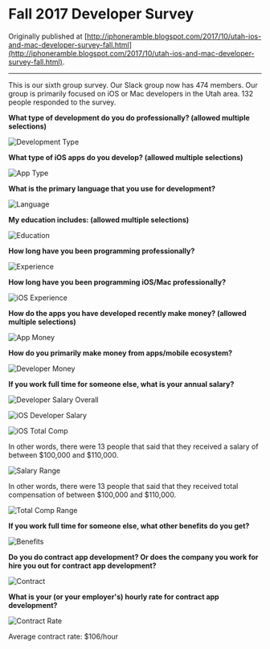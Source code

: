 # Fall 2017 Developer Survey

Originally published at [http://iphoneramble.blogspot.com/2017/10/utah-ios-and-mac-developer-survey-fall.html](http://iphoneramble.blogspot.com/2017/10/utah-ios-and-mac-developer-survey-fall.html).

---

This is our sixth group survey. Our Slack group now has 474 members. Our group is primarily focused on iOS or Mac developers in the Utah area. 132 people responded to the survey.

**What type of development do you do professionally? (allowed multiple selections)**

![Development Type](dev-type.png)

**What type of iOS apps do you develop? (allowed multiple selections)**

![App Type](app-type.png)

**What is the primary language that you use for development?**

![Language](language.png)

**My education includes: (allowed multiple selections)**

![Education](education.png)

**How long have you been programming professionally?**

![Experience](experience-general.png)

**How long have you been programming iOS/Mac professionally?**

![iOS Experience](experience-ios.png)

**How do the apps you have developed recently make money? (allowed multiple selections)**

![App Money](app-money.png)

**How do you primarily make money from apps/mobile ecosystem?**

![Developer Money](dev-money.png)

**If you work full time for someone else, what is your annual salary?**

![Developer Salary Overall](dev-salary-overall.png)

![iOS Developer Salary](dev-salary-ios.png)

![iOS Total Comp](total-comp-ios.png)

In other words, there were 13 people that said that they received a salary of between $100,000 and $110,000.

![Salary Range](salary-range.png)

In other words, there were 13 people that said that they received total compensation of between $100,000 and $110,000.

![Total Comp Range](total-comp-range.png)

**If you work full time for someone else, what other benefits do you get?**

![Benefits](benefits.png)

**Do you do contract app development? Or does the company you work for hire you out for contract app development?**

![Contract](contract.png)

**What is your (or your employer's) hourly rate for contract app development?**

![Contract Rate](contract-rate.png)

Average contract rate: $106/hour